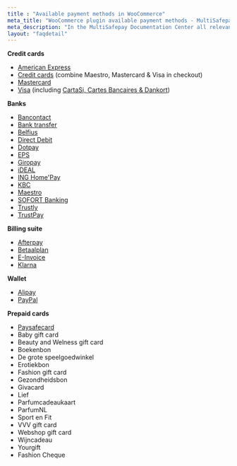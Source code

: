 ```yaml
---
title : "Available payment methods in WooCommerce"
meta_title: "WooCommerce plugin available payment methods - MultiSafepay Documentation Center"
meta_description: "In the MultiSafepay Documentation Center all relevant information regarding our Plugins and API. As well as Support pages for Payment Method, Tools and General Questions. You can also find the contact details of our Support Team and Integration Team."
layout: "faqdetail"
---
```

__Credit cards__

+ [American Express](/payment-methods/creditcards/)
+ [Credit cards](/payment-methods/creditcards/) (combine Maestro, Mastercard & Visa in checkout)
+ [Mastercard](/payment-methods/creditcards/)
+ [Visa](/payment-methods/creditcards/) (including [CartaSi, Cartes Bancaires & Dankort](/payment-methods/branded-credit-cards/#cartasi-what-is-it))

__Banks__

+ [Bancontact](/payment-methods/bancontact/)
+ [Bank transfer](/payment-methods/bank-transfer/)
+ [Belfius](/payment-methods/belfius/)
+ [Direct Debit](/payment-methods/direct-debit/)
+ [Dotpay](/payment-methods/dotpay/)
+ [EPS](/payment-methods/eps/)
+ [Giropay](/payment-methods/giropay/)
+ [iDEAL](/payment-methods/ideal/)
+ [ING Home'Pay](/payment-methods/ing-home-pay/)
+ [KBC](/payment-methods/kbc/)
+ [Maestro](/payment-methods/maestro/)
+ [SOFORT Banking](/payment-methods/sofort-banking/)
+ [Trustly](/payment-methods/trustly/)
+ [TrustPay](/payment-methods/trustpay/)

__Billing suite__

+ [Afterpay](/payment-methods/afterpay/)
+ [Betaalplan](/payment-methods/betaalplan/)
+ [E-Invoice](/payment-methods/e-invoicing/)
+ [Klarna](/payment-methods/klarna)

__Wallet__ 

+ [Alipay](/payment-methods/alipay/)
+ [PayPal](/payment-methods/paypal/)


__Prepaid cards__ 

+ [Paysafecard](/payment-methods/paysafecard/)
+ Baby gift card
+ Beauty and Welness gift card
+ Boekenbon
+ De grote speelgoedwinkel
+ Erotiekbon
+ Fashion gift card
+ Gezondheidsbon
+ Givacard
+ Lief
+ Parfumcadeaukaart
+ ParfumNL
+ Sport en Fit
+ VVV gift card
+ Webshop gift card
+ Wijncadeau
+ Yourgift
+ Fashion Cheque